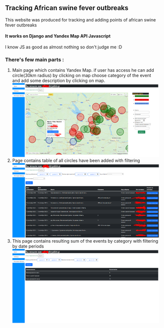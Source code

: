 

## Tracking African swine fever outbreaks

This website was produced for tracking  and adding points of african swine fever outbreaks
#### It works on Django and Yandex Map API Javascript
 I know JS as good as almost nothing so don't judge me :D

### There's few main parts :
1. Main page which contains Yandex Map. if user has access he can add
circle(30km radius) by clicking on map choose category of the event and add some description by clicking on map.
![map](img/1.png "map") 
2. Page contains table of all circles have been added  with filtering
![points](img/2.png "points") 
3. This page contains resulting sum of the events by category with filtering by date periods
![final table](img/3.png "final tables") 
